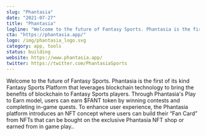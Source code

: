 ```yaml
---
slug: "Phantasia"
date: "2021-07-27"
title: "Phantasia"
logline: "Welcome to the future of Fantasy Sports. Phantasia is the first of its kind Fantasy Sports Platform that leverages blockchain technology to bring the benefits of blockchain to Fantasy Sports players. Through Phantasia's Play to Earn model, users can earn $FANT token by winning contests and completing in-game quests. To enhance user experience, the Phantasia platform introduces an NFT concept where users can build their “Fan Card” from NFTs that can be bought on the exclusive Phantasia NFT shop or earned from in game play."
cta: "https://phantasia.app/"
logo: /img/phantasia_logo.svg
category: app, tools
status: building
website: https://www.phantasia.app/
twitter: https://twitter.com/PhantasiaSports
---
```


Welcome to the future of Fantasy Sports. Phantasia is the first of its kind Fantasy Sports Platform that leverages blockchain technology to bring the benefits of blockchain to Fantasy Sports players. Through Phantasia's Play to Earn model, users can earn $FANT token by winning contests and completing in-game quests. To enhance user experience, the Phantasia platform introduces an NFT concept where users can build their “Fan Card” from NFTs that can be bought on the exclusive Phantasia NFT shop or earned from in game play..
